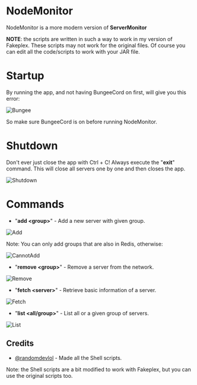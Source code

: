 # NodeMonitor
NodeMonitor is a more modern version of **ServerMonitor**

**NOTE**: the scripts are written in such a way to work in my version of Fakeplex. These scripts may not work for the original files. Of course you can edit all the code/scripts to work with your JAR file.

# Startup
By running the app, and not having BungeeCord on first, will give you this error:

![Bungee](https://i.imgur.com/phVVkSZ.png)

So make sure BungeeCord is on before running NodeMonitor.

# Shutdown
Don't ever just close the app with Ctrl + C! Always execute the "**exit**" command. This will close all servers one by one and then closes the app.

![Shutdown](https://i.imgur.com/Z8VqmdH.png)

# Commands

- "**add \<group\>**" - Add a new server with given group.

![Add](https://i.imgur.com/MMDAueP.png)

Note: You can only add groups that are also in Redis, otherwise:

![CannotAdd](https://i.imgur.com/AOhHDZq.png)

- "**remove \<group\>**" - Remove a server from the network.

![Remove](https://i.imgur.com/lBpKWBO.png)

- "**fetch \<server\>**" - Retrieve basic information of a server.

![Fetch](https://i.imgur.com/8yocOFF.png)

- "**list \<all/group\>**" - List all or a given group of servers.

![List](https://i.imgur.com/g0qEIEj.png)

## Credits
- [@randomdevlol](https://github.com/randomdevlol) - Made all the Shell scripts.

Note: the Shell scripts are a bit modified to work with Fakeplex, but you can use the original scripts too.
